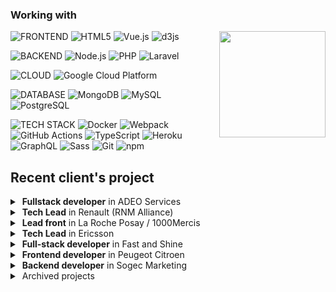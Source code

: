 ### Working with
<img height="170" align="right" src="https://github-readme-stats.vercel.app/api?username=danieltorscho&count_private=true&include_all_commits=true" />
<p>
  <img alt="FRONTEND" src="https://img.shields.io/badge/-FRONTEND:-555?style=for-the-badge&logoColor=white" />
  <img alt="HTML5" src="https://img.shields.io/badge/-HTML5-E34F26?style=for-the-badge&logo=html5&logoColor=white" />
  <img alt="Vue.js" src="https://img.shields.io/badge/-Vue.js-42b883?style=for-the-badge&logo=vue.js&logoColor=white" />
  <img alt="d3js" src="https://img.shields.io/badge/-D3.js-F9A03C?style=for-the-badge&logo=d3.js&logoColor=white" />
</p>
<p>
  <img alt="BACKEND" src="https://img.shields.io/badge/-BACKEND:-555?style=for-the-badge&logoColor=white" />
  <img alt="Node.js" src="https://img.shields.io/badge/-Node.js-43853d?style=for-the-badge&logo=Node.js&logoColor=white" />
  <img alt="PHP" src="https://img.shields.io/badge/-PHP-777bb3?style=for-the-badge&logo=php&logoColor=white" />
  <img alt="Laravel" src="https://img.shields.io/badge/-Laravel-e83729?style=for-the-badge&logo=laravel&logoColor=white" />
</p>
<p>
  <img alt="CLOUD" src="https://img.shields.io/badge/-CLOUD:-555?style=for-the-badge&logoColor=white" />
  <img alt="Google Cloud Platform" src="https://img.shields.io/badge/-Google_Cloud_Platform-1a73e8?style=for-the-badge&logo=google-cloud&logoColor=white" />
</p>
<p>
  <img alt="DATABASE" src="https://img.shields.io/badge/-DATABASE:-555?style=for-the-badge&logoColor=white" />
  <img alt="MongoDB" src="https://img.shields.io/badge/-MongoDB-13aa52?style=for-the-badge&logo=mongodb&logoColor=white" />
  <img alt="MySQL" src="https://img.shields.io/badge/-MySQL-007979?style=for-the-badge&logo=mysql&logoColor=white" />
  <img alt="PostgreSQL" src="https://img.shields.io/badge/-Postgre-32648c?style=for-the-badge&logo=postgresql&logoColor=white" />
</p>
<p>
  <img alt="TECH STACK" src="https://img.shields.io/badge/-TECH STACK:-555?style=flat-square&logoColor=white" />
  <img alt="Docker" src="https://img.shields.io/badge/-Docker-46a2f1?style=flat-square&logo=docker&logoColor=white" />
  <img alt="Webpack" src="https://img.shields.io/badge/-Webpack-8DD6F9?style=flat-square&logo=webpack&logoColor=white" />
  <img alt="GitHub Actions" src="https://img.shields.io/badge/-Github_Actions-2088FF?style=flat-square&logo=github-actions&logoColor=white" />
  <img alt="TypeScript" src="https://img.shields.io/badge/-TypeScript-007ACC?style=flat-square&logo=typescript&logoColor=white" />
  <img alt="Heroku" src="https://img.shields.io/badge/-Heroku-430098?style=flat-square&logo=heroku&logoColor=white" />
  <img alt="GraphQL" src="https://img.shields.io/badge/-GraphQL-E10098?style=flat-square&logo=graphql&logoColor=white" />
  <img alt="Sass" src="https://img.shields.io/badge/-Sass-CC6699?style=flat-square&logo=sass&logoColor=white" />
  <img alt="Git" src="https://img.shields.io/badge/-Git-F05032?style=flat-square&logo=git&logoColor=white" />
  <img alt="npm" src="https://img.shields.io/badge/-NPM-CB3837?style=flat-square&logo=npm&logoColor=white" />
</p>

## Recent client's project

<details>
  <summary>&nbsp;<b>Fullstack developer</b> in ADEO Services</summary>
  &nbsp;
  <table>
    <tr>
      <td><img src="https://user-images.githubusercontent.com/726563/137220305-e5a980c4-bfbf-4562-abb5-685b5eab3bd3.png"></td>
      <td>
        <b>Project:</b> Marketplace Cloud services<br>
        <b>Client:</b> ADEO<br>
        <b>Mission:</b> Development of Cloud functions and microservices<br>
        <b>Stack:</b> Node.js / Vue.js / Kafka / PubSub / GCP / NoSQL / Cloud Storage / TDD / BDD / GitHub Actions / GCP Cloud Engine / GCP Cloud Compute / GCP Cloud run<br>
      </td>
    </tr>
  </table>
  <p>
    Creating a cloud service for categorizing the products across multiple e-commerce platforms. Distribution the data between various servers.
  </p>
  <ul>
    <li>Cloud functions development</li>
    <li>Integration with Google Cloud Platform</li>
    <li>Front-end application for internal operators</li>
    <li>Database transactions optimization.</li>
    <li>Progressive code refactoring + code coverage with functional and unit tests</li>
    <li>Microservices development, establishing communication between all services.</li>
  </ul>
</details>

<details>
  <summary>&nbsp;<b>Tech Lead</b> in Renault (RNM Alliance)</summary>
  &nbsp;
  <table>
    <tr>
      <td><img src="https://user-images.githubusercontent.com/726563/137168176-b9c889f8-8781-4ade-90cd-a7b02ad1f41f.png" style="width: 200px;height: auto; float: left;"></td>
      <td>
        <b>Project:</b> In-Vehicle Infotainment system applications<br>
        <b>Client:</b> Renault Nissan Mitsubishi Alliance<br>
        <b>Mission:</b> Developping apps for new AIVI (Advanced In-Vehicle Infotainment) system<br>
        <b>Stack:</b> Node.js / Vue.js / JS / Media API / Obigo Automotive SDK / PubSub<br>
      </td>
    </tr>
  </table>
  <p>
    Développement d'une nouvelle version d'IVI (In-Vehicle Infotaiment)
    pour l'alliance Renault - Nissan - Mitsubishi. Développement des applications
    online (microservices) pour l'automobile.
  </p>
  <ul>
    <li>Mettre en place des bonnes pratiques de la collaboration en méthodologie Agile (Scrum et Kanban)</li>
    <li>Développement des applications native</li>
    <li>Mise en place des pratiques de DevOps</li>
    <li>Intégration du workflow de développement en mode TDD (Test Driven Development)</li>
    <li>Intégration des tests unitaires, des tests fonctionnels et des tests Frontends (End to End)</li>
    <li>Mettre en place l'environnement de dev</li>
    <li>Animation de l'équipe des devs et l'avancement des projets</li>
    <li>Réfactoring du code progressive</li>
    <li>Développement de microservice SA, centralisation des intéractions avec un système IVI</li>
    <li>Determiné des blocages dans le systèm, amelioration dans l'environnement de dev</li>
  </ul>
</details>

<details>
  <summary>&nbsp;<b>Lead front</b> in La Roche Posay / 1000Mercis </summary>
  &nbsp;
  <table>
    <tr>
      <td><img src="https://user-images.githubusercontent.com/726563/137191648-69f0afb4-3d01-40f3-8397-d095dc17eb6c.png" style="width: 200px;height: auto; float: left;"></td>
      <td>
        <b>Project:</b> SpotScan EFFACLAR<br>
        <b>Client:</b> La Roche Posay / L'Oreal / 1000Mercis<br>
        <b>Mission:</b> Development of the PWA Application for scanning the face skin via Camera.<br>
        <b>Stack:</b> Vue.js / Node.js / JS / Media API / i18n<br>
      </td>
    </tr>
  </table>
</details>

<details>
  <summary>&nbsp;<b>Tech Lead</b> in Ericsson</summary>
  &nbsp;
  <table>
    <tr>
      <td><img src="https://user-images.githubusercontent.com/726563/137208497-1b0d91d1-0906-494c-8b75-83ea8896c306.png" style="width: 200px;height: auto; float: left;"></td>
      <td>
        <b>Project:</b> Hyperion - Alarm management system for Operators<br>
        <b>Client:</b> Télédiffusion de France TDF<br>
        <b>Mission:</b> Creating a new system of Alarm management system for Operators.<br>
        <b>Stack:</b> Vue.js / Node.js / PHP / Laravel / Kafka / Websocket / Azure<br>
      </td>
    </tr>
  </table>
</details>

<details>
  <summary>&nbsp;<b>Full-stack developer</b> in Fast and Shine</summary>
  &nbsp;
  <table>
    <tr>
      <td><img src="https://user-images.githubusercontent.com/726563/137216501-e5574d25-6f6e-4454-876d-ee350cd46b6d.png" style="width: 200px;height: auto; float: left;"></td>
      <td>
        <b>Project:</b> Monitoring system for the apps<br>
        <b>Client:</b> Fast and Shine<br>
        <b>Mission:</b> Creating an application and monitoring system for Orders, Clients, Partners management.<br>
        <b>Stack:</b> Laravel 5 / Blade Templating / PHP / HTML / LESS / CSS / JS / Node.js / Bootstrap / Responsive / Gulp / GIT / WebServices / RESTful API / Hubspot API / Google Analytics / Yandex Metric / Google Analytics Events / Google Analytics Goals / SEO<br>
      </td>
    </tr>
  </table>
</details>

<details>
  <summary>&nbsp;<b>Frontend developer</b> in Peugeot Citroen</summary>
  &nbsp;
  <table>
    <tr>
      <td><img src="https://user-images.githubusercontent.com/726563/137219289-afccd4e7-a1c4-4b36-96f9-114a809d622a.png"></td>
      <td>
        <b>Project:</b> PSA Groupe DSII<br>
        <b>Client:</b> PSA Groupe<br>
        <b>Mission:</b> Widget development for all projects.<br>
        <b>Stack:</b> Symfony 2 / Twig Templating / PHP / HTML / LESS / CSS / JS / Node.js / Bootstrap / Responsive / Gulp / SVN<br>
      </td>
    </tr>
  </table>
</details>

<details>
  <summary>&nbsp;<b>Backend developer</b> in Sogec Marketing</summary>
  &nbsp;
  <table>
    <tr>
      <td><img src="https://user-images.githubusercontent.com/726563/137219568-c92a79c8-a71a-425c-8a3c-27e4df460982.png"></td>
      <td>
        <b>Project:</b> Digital Vouchers platform<br>
        <b>Client:</b> La Poste - Sogec Digital<br>
        <b>Mission:</b> Development of a payment platform for digital vouchers across offline stores.<br>
        <b>Stack:</b> PHP / API / WebServices / RESTful / SOAP/XML / MySQL / Database Integrity / CodeIgniter 2 / SVN<br>
      </td>
    </tr>
  </table>
</details>

<details>
  <summary>&nbsp;Archived projects</summary>
  &nbsp;
  <ul>
    <li>MC AUTO 91 - Achat Vente Entretien</li>
    <li>Bureau de Traduction</li>
    <li>Alena Scade - Project Manager</li>
    <li>Doskaa</li>
    <li>Ajurveda Kalendula - Slovakia</li>
    <li>GazetFR</li>
    <li>CodeIgniter 2.x Template Library</li>
    <li>Kizlyar.sk 3.0 - Official distributor of Kizlyar knives in Slovak Republic</li>
    <li>S&M Cars</li>
    <li>Groupon Voyages</li>
    <li>Box Club Stavbár Nitra - Official BCS Nitra page</li>
    <li>Ekaterina Ponomareva Diary - Photographer's photoblog</li>
    <li>Ecotour.com - 1ère agence de voyages lowcost</li>
    <li>Govoyages - Séjours</li>
    <li>Rabota.fr - Advertisement board</li>
    <li>Westfinreal Leasing s.r.o.</li>
    <li>Société Générale - Vidéos recrutement</li>
    <li>Slovak Amateur Boxing Association (SABA)</li>
    <li>Baranik.sk - Selling of Honey and Bee products</li>
    <li>SARL Markiz - Tour and Tourism</li>
    <li>Stylissimo</li>
    <li>Stroj.sk - Constrution and Engineering</li>
    <li>Moje Taxi s.r.o. - Cheapest Taxi services in region of Nitra</li>
    <li>Kizlyar.sk 2.0 - Official distributor of Kizlyar knives in Slovak Republic</li>
    <li>Gracie Barra Pitbull Nitra - Brazilian Jiu-Jitsu and Grappling Vale Tudo</li>
    <li>WFR Taxi - Luxury international taxi and transport services</li>
  </ul>
</details>

<!--
<img src="https://github-profile-trophy.vercel.app/?username=danieltorscho&column=7"/>

<a href="https://stackoverflow.com/users/884143/aspirinemaga?tab=profile">
  <img src="https://img.shields.io/stackexchange/stackoverflow/r/884143?color=orange" alt="Stackoverflow">
</a>
-->


